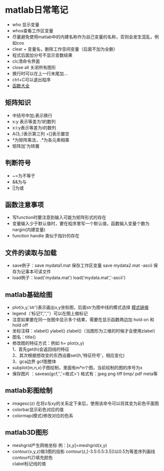 # matlab日常笔记
- who 显示变量
- whos查看工作区变量
- 尽量避免使用matlab中的内建名称作为自己变量的名称，否则会发生混乱，例如cos 
- clear + 变量名，删除工作空间变量（后面不加为全删）
- 程式后面加分号不显示变数结果
- clc清命令界面
- close all 关闭所有图形
- 换行时可以在上一行末尾加...
- ctrl+C可以退出程序
- [函数大全](http://cn.mathworks.com/help/matlab/functionlist.html)
## **矩阵知识**
- 中括号中加;表示换行
- x:y 表示等差为1的数列
- x:i:y表示等差为i的数列
- A(3,:)表示第三列 =[]表示置空
- *为矩阵乘法，.*为各元素相乘
- 矩阵加'为转置
## 判断符号
- ~=为不等于
- &&为与
- ||为或
## 函数注意事项
- 写function时要注意到输入可能为矩阵形式的存在
- 变量输入少于默认值时，要在程序里写一个默认值，函数输入变量个数为nargin(内建变量)
- function handle 类似于指针的存在
## 文件的读取与加载
- save例子：save mydata1.mat 保存工作区变量
  save mydata2.mat -ascii 保存为记事本可读文件
- load例子：load('mydata.mat') load('mydata.mat','-ascii')
## matlab基础绘图
- plot(x,y,'str')表示画出x,y坐标图，后面str为图中线的模式选择 [模式链接](http://cn.mathworks.com/help/matlab/ref/linespec.html;jsessionid=c7c31e941cf0370837d8ae2d6939)
- legend（‘标记1’,'',''）可以在图上做标记
- 注意如果要在同一张图中显示多个结果，需要在显示函数两边加 hold on 和 hold off
- 坐标注释：xlabel() ylabel() zlabel()（当图形为三维的时候才会使用zlabel）
- 图名：title()
- 修改图的特征方式：例如 h= plot(x,y)  
	1、首先get(h)会返回线的特征  
	2、其次根据想改变的东西设置set(h,'特征符号'，相应变化)  
	3、gca边界 gcf图整体  
- subplot(m,n,x)子图绘制，里面有m*n个图，当前绘制的图的序号为x
- 保存图片 ：saveas(gcf,'<filename>','<格式>') 格式有：jpeg png tiff bmp/ pdf meta等
## matlab彩图绘制
- imagesc(z) 在将z与xy的关系定下来后，使用该命令可以将其变为彩色平面图
- colorbar显示彩色对应的值
- colormap(模式)修改对应的色系
## matlab3D图形
- meshgrid产生网格坐标 例：[x,y]=meshgrid(x,y)
- contour(x,y,z)做3图的投影 contour(z,[-3.5:0.5:3.5])以0.5为等差序列画线 contourf(Z)填充颜色  
		clabel标记线的值
